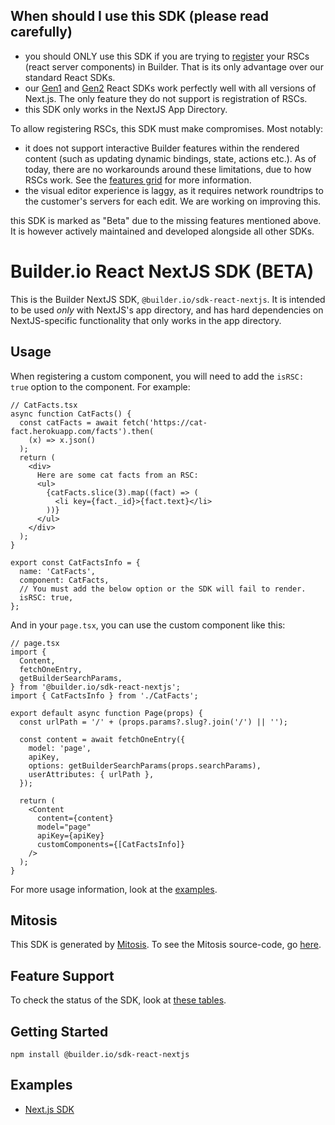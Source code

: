 ## When should I use this SDK (please read carefully)

- you should ONLY use this SDK if you are trying to [register](https://www.builder.io/c/docs/custom-components-setup) your RSCs (react server components) in Builder. That is its only advantage over our standard React SDKs.
- our [Gen1](../../../react/) and [Gen2](../react/) React SDKs work perfectly well with all versions of Next.js. The only feature they do not support is registration of RSCs.
- this SDK only works in the NextJS App Directory.

To allow registering RSCs, this SDK must make compromises. Most notably:

- it does not support interactive Builder features within the rendered content (such as updating dynamic bindings, state, actions etc.). As of today, there are no workarounds around these limitations, due to how RSCs work. See the [features grid](https://github.com/BuilderIO/builder/tree/main/packages/sdks#features) for more information.
- the visual editor experience is laggy, as it requires network roundtrips to the customer's servers for each edit. We are working on improving this.

this SDK is marked as "Beta" due to the missing features mentioned above. It is however actively maintained and developed alongside all other SDKs.

# Builder.io React NextJS SDK (BETA)

This is the Builder NextJS SDK, `@builder.io/sdk-react-nextjs`. It is intended to be used _only_ with NextJS's app directory, and has hard dependencies on NextJS-specific functionality that only works in the app directory.

## Usage

When registering a custom component, you will need to add the `isRSC: true` option to the component. For example:

```tsx
// CatFacts.tsx
async function CatFacts() {
  const catFacts = await fetch('https://cat-fact.herokuapp.com/facts').then(
    (x) => x.json()
  );
  return (
    <div>
      Here are some cat facts from an RSC:
      <ul>
        {catFacts.slice(3).map((fact) => (
          <li key={fact._id}>{fact.text}</li>
        ))}
      </ul>
    </div>
  );
}

export const CatFactsInfo = {
  name: 'CatFacts',
  component: CatFacts,
  // You must add the below option or the SDK will fail to render.
  isRSC: true,
};
```

And in your `page.tsx`, you can use the custom component like this:

```tsx
// page.tsx
import {
  Content,
  fetchOneEntry,
  getBuilderSearchParams,
} from '@builder.io/sdk-react-nextjs';
import { CatFactsInfo } from './CatFacts';

export default async function Page(props) {
  const urlPath = '/' + (props.params?.slug?.join('/') || '');

  const content = await fetchOneEntry({
    model: 'page',
    apiKey,
    options: getBuilderSearchParams(props.searchParams),
    userAttributes: { urlPath },
  });

  return (
    <Content
      content={content}
      model="page"
      apiKey={apiKey}
      customComponents={[CatFactsInfo]}
    />
  );
}
```

For more usage information, look at the [examples](#examples).

## Mitosis

This SDK is generated by [Mitosis](https://github.com/BuilderIO/mitosis). To see the Mitosis source-code, go [here](../../).

## Feature Support

To check the status of the SDK, look at [these tables](../../README.md#feature-implementation).

## Getting Started

```
npm install @builder.io/sdk-react-nextjs
```

## Examples

- [Next.js SDK](../../../../examples/next-js-sdk-gen-2-experimental-app-directory)
